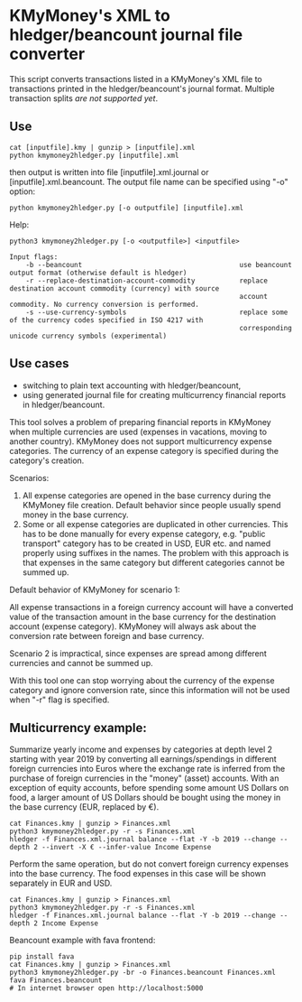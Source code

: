 # KMyMoney's XML to hledger/beancount journal file converter

This script converts transactions listed in a KMyMoney's XML file to transactions printed in the hledger/beancount's
journal format. Multiple transaction splits *are not supported yet*.

## Use

    cat [inputfile].kmy | gunzip > [inputfile].xml
    python kmymoney2hledger.py [inputfile].xml

then output is written into file [inputfile].xml.journal or [inputfile].xml.beancount. The output file name can be
specified using "-o" option:

    python kmymoney2hledger.py [-o outputfile] [inputfile].xml

Help:

    python3 kmymoney2hledger.py [-o <outputfile>] <inputfile>

    Input flags:
        -b --beancount                                       use beancount output format (otherwise default is hledger)
        -r --replace-destination-account-commodity           replace destination account commodity (currency) with source
                                                             account commodity. No currency conversion is performed.
        -s --use-currency-symbols                            replace some of the currency codes specified in ISO 4217 with
                                                             corresponding unicode currency symbols (experimental)


## Use cases

- switching to plain text accounting with hledger/beancount,
- using generated journal file for creating multicurrency financial reports in hledger/beancount.

 This tool solves a problem of preparing financial reports in KMyMoney when multiple currencies are used (expenses in vacations, moving to another country).
 KMyMoney does not support multicurrency expense categories. The currency of an expense category is specified during the category's creation.

 Scenarios:
 1) All expense categories are opened in the base currency during the KMyMoney file creation.
    Default behavior since people usually spend money in the base currency.
 2) Some or all expense categories are duplicated in other currencies.
    This has to be done manually for every expense category, e.g. "public transport" category has to be
    created in USD, EUR etc. and named properly using suffixes in the names. The problem with this approach is
    that expenses in the same category but different categories cannot be summed up.

 Default behavior of KMyMoney for scenario 1:

 All expense transactions in a foreign currency account will have a converted value of
 the transaction amount in the base currency for the destination account (expense category).
 KMyMoney will always ask about the conversion rate between foreign and base currency.

 Scenario 2 is impractical, since expenses are spread among different currencies and cannot be summed up.

 With this tool one can stop worrying about the currency of the expense category and ignore conversion rate,
 since this information will not be used when "-r" flag is specified.

 ## Multicurrency example:

 Summarize yearly income and expenses by categories at depth level 2 starting with year 2019 by converting all earnings/spendings
 in different foreign currencies into Euros where the exchange rate is inferred from the purchase of foreign currencies in
 the "money" (asset) accounts. With an exception of equity accounts, before spending some amount US Dollars on food,
 a larger amount of US Dollars should be bought using the money in the base currency (EUR, replaced by €).

    cat Finances.kmy | gunzip > Finances.xml
    python3 kmymoney2hledger.py -r -s Finances.xml
    hledger -f Finances.xml.journal balance --flat -Y -b 2019 --change --depth 2 --invert -X € --infer-value Income Expense

 Perform the same operation, but do not convert foreign currency expenses into the base currency. The food expenses in
 this case will be shown separately in EUR and USD.

    cat Finances.kmy | gunzip > Finances.xml
    python3 kmymoney2hledger.py -r -s Finances.xml
    hledger -f Finances.xml.journal balance --flat -Y -b 2019 --change --depth 2 Income Expense

 Beancount example with fava frontend:

    pip install fava
    cat Finances.kmy | gunzip > Finances.xml
    python3 kmymoney2hledger.py -br -o Finances.beancount Finances.xml
    fava Finances.beancount
    # In internet browser open http://localhost:5000
